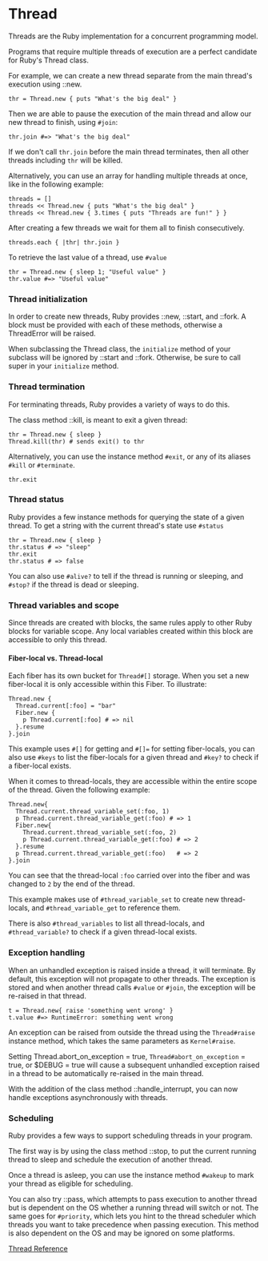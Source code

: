 # Thread

Threads are the Ruby implementation for a concurrent programming model.

Programs that require multiple threads of execution are a perfect candidate
for Ruby's Thread class.

For example, we can create a new thread separate from the main thread's
execution using ::new.

    thr = Thread.new { puts "What's the big deal" }

Then we are able to pause the execution of the main thread and allow our new
thread to finish, using `#join`:

    thr.join #=> "What's the big deal"

If we don't call `thr.join` before the main thread terminates, then all other
threads including `thr` will be killed.

Alternatively, you can use an array for handling multiple threads at once,
like in the following example:

    threads = []
    threads << Thread.new { puts "What's the big deal" }
    threads << Thread.new { 3.times { puts "Threads are fun!" } }

After creating a few threads we wait for them all to finish consecutively.

    threads.each { |thr| thr.join }

To retrieve the last value of a thread, use `#value`

    thr = Thread.new { sleep 1; "Useful value" }
    thr.value #=> "Useful value"

### Thread initialization

In order to create new threads, Ruby provides ::new, ::start, and ::fork. A
block must be provided with each of these methods, otherwise a ThreadError
will be raised.

When subclassing the Thread class, the `initialize` method of your subclass
will be ignored by ::start and ::fork. Otherwise, be sure to call super in
your `initialize` method.

### Thread termination

For terminating threads, Ruby provides a variety of ways to do this.

The class method ::kill, is meant to exit a given thread:

    thr = Thread.new { sleep }
    Thread.kill(thr) # sends exit() to thr

Alternatively, you can use the instance method `#exit`, or any of its aliases
`#kill` or `#terminate`.

    thr.exit

### Thread status

Ruby provides a few instance methods for querying the state of a given thread.
To get a string with the current thread's state use `#status`

    thr = Thread.new { sleep }
    thr.status # => "sleep"
    thr.exit
    thr.status # => false

You can also use `#alive?` to tell if the thread is running or sleeping, and
`#stop?` if the thread is dead or sleeping.

### Thread variables and scope

Since threads are created with blocks, the same rules apply to other Ruby
blocks for variable scope. Any local variables created within this block are
accessible to only this thread.

#### Fiber-local vs. Thread-local

Each fiber has its own bucket for `Thread#[]` storage. When you set a new
fiber-local it is only accessible within this Fiber. To illustrate:

    Thread.new {
      Thread.current[:foo] = "bar"
      Fiber.new {
        p Thread.current[:foo] # => nil
      }.resume
    }.join

This example uses `#[]` for getting and `#[]=` for setting fiber-locals, you can
also use `#keys` to list the fiber-locals for a given thread and `#key?` to check
if a fiber-local exists.

When it comes to thread-locals, they are accessible within the entire scope of
the thread. Given the following example:

    Thread.new{
      Thread.current.thread_variable_set(:foo, 1)
      p Thread.current.thread_variable_get(:foo) # => 1
      Fiber.new{
        Thread.current.thread_variable_set(:foo, 2)
        p Thread.current.thread_variable_get(:foo) # => 2
      }.resume
      p Thread.current.thread_variable_get(:foo)   # => 2
    }.join

You can see that the thread-local `:foo` carried over into the fiber and was
changed to `2` by the end of the thread.

This example makes use of `#thread_variable_set` to create new thread-locals,
and `#thread_variable_get` to reference them.

There is also `#thread_variables` to list all thread-locals, and
`#thread_variable?` to check if a given thread-local exists.

### Exception handling

When an unhandled exception is raised inside a thread, it will terminate. By
default, this exception will not propagate to other threads. The exception is
stored and when another thread calls `#value` or `#join`, the exception will be
re-raised in that thread.

    t = Thread.new{ raise 'something went wrong' }
    t.value #=> RuntimeError: something went wrong

An exception can be raised from outside the thread using the `Thread#raise`
instance method, which takes the same parameters as `Kernel#raise`.

Setting Thread.abort_on_exception = true, `Thread#abort_on_exception` = true, or
$DEBUG = true will cause a subsequent unhandled exception raised in a thread
to be automatically re-raised in the main thread.

With the addition of the class method ::handle_interrupt, you can now handle
exceptions asynchronously with threads.

### Scheduling

Ruby provides a few ways to support scheduling threads in your program.

The first way is by using the class method ::stop, to put the current running
thread to sleep and schedule the execution of another thread.

Once a thread is asleep, you can use the instance method `#wakeup` to mark your
thread as eligible for scheduling.

You can also try ::pass, which attempts to pass execution to another thread
but is dependent on the OS whether a running thread will switch or not. The
same goes for `#priority`, which lets you hint to the thread scheduler which
threads you want to take precedence when passing execution. This method is
also dependent on the OS and may be ignored on some platforms.

[Thread Reference](https://ruby-doc.org/core-2.7.0/Thread.html)